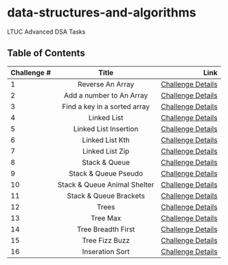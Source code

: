 # data-structures-and-algorithms

LTUC Advanced DSA Tasks

## Table of Contents

| Challenge # | Title                        | Link                |
| ----------- |:----------------------------:| -------------------:|
|      1      | Reverse An Array             | [Challenge Details](/Challenges/1/README.md) |
|      2      | Add a number to An Array     | [Challenge Details](/Challenges/2/README.md) |
|      3      | Find a key in a sorted array | [Challenge Details](/Challenges/3/README.md) |
|      4      | Linked List                  | [Challenge Details](/Challenges/4/README.md) |
|      5      | Linked List Insertion        | [Challenge Details](/Challenges/5/README.md) |
|      6      | Linked List Kth              | [Challenge Details](/Challenges/6/README.md) |
|      7      | Linked List Zip              | [Challenge Details](/Challenges/7/README.md) |
|      8      | Stack & Queue                | [Challenge Details](/Challenges/8/README.md) |
|      9      | Stack & Queue Pseudo         | [Challenge Details](/Challenges/9/README.md) |
|      10     | Stack & Queue Animal Shelter | [Challenge Details](/Challenges/10/README.md)|
|      11     | Stack & Queue Brackets       | [Challenge Details](/Challenges/11/README.md)|
|      12     | Trees                        | [Challenge Details](/Challenges/12/README.md)|
|      13     | Tree Max                     | [Challenge Details](/Challenges/13/README.md)|
|      14     | Tree Breadth First           | [Challenge Details](/Challenges/14/README.md)|
|      15     | Tree Fizz Buzz               | [Challenge Details](/Challenges/15/README.md)|
|      16     | Inseration Sort              | [Challenge Details](/Challenges/16/README.md)|
